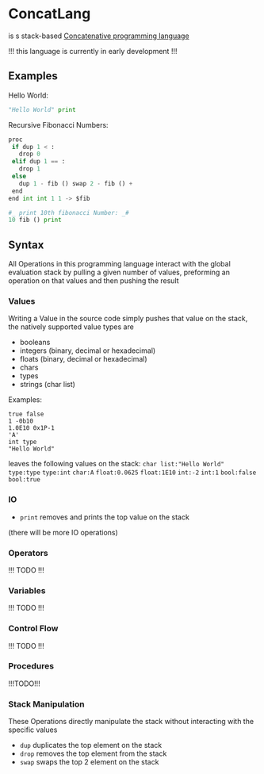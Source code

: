 # ConcatLang
is s stack-based [Concatenative programming language](https://en.wikipedia.org/wiki/Concatenative_programming_language)

!!! this language is currently in early development !!!

## Examples

Hello World:

```Python
"Hello World" print
```

Recursive Fibonacci Numbers:
```Python
proc
 if dup 1 < : 
   drop 0
 elif dup 1 == : 
   drop 1
 else
   dup 1 - fib () swap 2 - fib () +
 end
end int int 1 1 -> $fib

#_ print 10th fibonacci Number: _#
10 fib () print
```

## Syntax
All Operations in this programming language
interact with the global evaluation stack by
pulling a given number of values, preforming 
an operation on that values and then pushing the result
### Values
Writing a Value in the source code simply pushes that value
on the stack, the natively supported value types are

- booleans
- integers (binary, decimal or hexadecimal)
- floats (binary, decimal or hexadecimal)
- chars
- types
- strings (char list)

Examples: 
```
true false
1 -0b10
1.0E10 0x1P-1 
'A'
int type
"Hello World"
```
leaves the following values on the stack:
`char list:"Hello World"` `type:type`
`type:int` `char:A` `float:0.0625`
`float:1E10` `int:-2` `int:1`
`bool:false` `bool:true` 

### IO
- `print` removes and prints the top value on the stack

(there will be more IO operations)

### Operators
!!! TODO !!!

### Variables
!!! TODO !!!

### Control Flow
!!! TODO !!!

### Procedures
!!!TODO!!!

### Stack Manipulation
These Operations directly manipulate the stack without
interacting with the specific values
- `dup`  duplicates the top element on the stack
- `drop` removes the top element from the stack
- `swap` swaps the top 2 element on the stack
